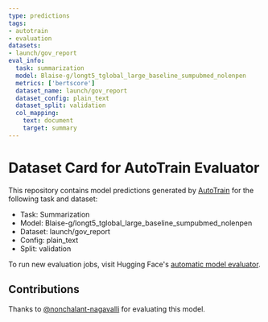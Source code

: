 ```yaml
---
type: predictions
tags:
- autotrain
- evaluation
datasets:
- launch/gov_report
eval_info:
  task: summarization
  model: Blaise-g/longt5_tglobal_large_baseline_sumpubmed_nolenpen
  metrics: ['bertscore']
  dataset_name: launch/gov_report
  dataset_config: plain_text
  dataset_split: validation
  col_mapping:
    text: document
    target: summary
---
```

# Dataset Card for AutoTrain Evaluator

This repository contains model predictions generated by [AutoTrain](https://huggingface.co/autotrain) for the following task and dataset:

* Task: Summarization
* Model: Blaise-g/longt5_tglobal_large_baseline_sumpubmed_nolenpen
* Dataset: launch/gov_report
* Config: plain_text
* Split: validation

To run new evaluation jobs, visit Hugging Face's [automatic model evaluator](https://huggingface.co/spaces/autoevaluate/model-evaluator).

## Contributions

Thanks to [@nonchalant-nagavalli](https://huggingface.co/nonchalant-nagavalli) for evaluating this model.